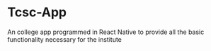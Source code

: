 # Tcsc-App
An college app programmed in React Native to provide all the basic functionality necessary for the institute 
